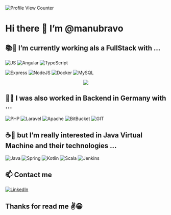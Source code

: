![Profile View Counter](https://komarev.com/ghpvc/?username=manubravo)
# Hi there 👋  I’m @manubravo
## 📚📖 I’m currently working als a FullStack with ...
![JS](https://img.shields.io/badge/javascript%20-%23323330.svg?&style=for-the-badge&logo=javascript&logoColor=%23F7DF1E)
![Angular](https://img.shields.io/badge/angular%20-%23DD0031.svg?&style=for-the-badge&logo=angular&logoColor=white)
![TypeScript](https://img.shields.io/badge/typescript-%23007ACC.svg?style=for-the-badge&logo=typescript&logoColor=white)

![Express](https://img.shields.io/badge/express.js%20-%23404d59.svg?&style=for-the-badge)
![NodeJS](https://img.shields.io/badge/Node.js-%2343853D.svg?style=for-the-badge&logo=node.js-aws&logoColor=white)
![Docker](https://img.shields.io/badge/docker-%230db7ed.svg?style=for-the-badge&logo=docker&logoColor=white)
![MySQL](https://img.shields.io/badge/mysql-%2300f.svg?&style=for-the-badge&logo=mysql&logoColor=white)

<p align="center">
    <a href="https://github.com/manubravo">
    <img align="center" src="https://github-readme-stats.vercel.app/api/top-langs/?username=manubravo&theme=dracula" />
    </a>
</p>

## 🥨🍺 I was also worked in Backend in Germany with ...
![PHP](https://img.shields.io/badge/php-%23777BB4.svg?&style=for-the-badge&logo=php&logoColor=white)
![Laravel](https://img.shields.io/badge/laravel%20-%23FF2D20.svg?&style=for-the-badge&logo=laravel&logoColor=white)
![Apache](https://img.shields.io/badge/apache%20-%23D42029.svg?&style=for-the-badge&logo=apache&logoColor=white)
![BitBucket](https://img.shields.io/badge/bitbucket%20-%230047B3.svg?&style=for-the-badge&logo=bitbucket&logoColor=white)
![GIT](https://img.shields.io/badge/git%20-%23F05033.svg?&style=for-the-badge&logo=git&logoColor=white)

## ☕👀 but I’m really interested in Java Virtual Machine and their technologies ...
![Java](https://img.shields.io/badge/java-%23ED8B00.svg?&style=for-the-badge&logo=java&logoColor=white)
![Spring](https://img.shields.io/badge/Spring-%236DB33F?style=for-the-badge&logo=spring&logoColor=white)
![Kotlin](https://img.shields.io/badge/kotlin-%230095D5.svg?&style=for-the-badge&logo=kotlin&logoColor=white)
![Scala](https://img.shields.io/badge/scala-%23DC322F.svg?&style=for-the-badge&logo=scala&logoColor=white)
![Jenkins](https://img.shields.io/badge/jenkins%20-%232C5263.svg?&style=for-the-badge&logo=jenkins&logoColor=white)

## 📫 Contact me
[![LinkedIn](https://img.shields.io/badge/LinkedIn-0077B5?style=for-the-badge&logo=linkedin&logoColor=white)](https://www.linkedin.com/in/manu-bravo)

## Thanks for read me ✌😁
<!---
manubravo/manubravo is a ✨ special ✨ repository because its `README.md` (this file) appears on your GitHub profile.
You can click the Preview link to take a look at your changes.
--->
